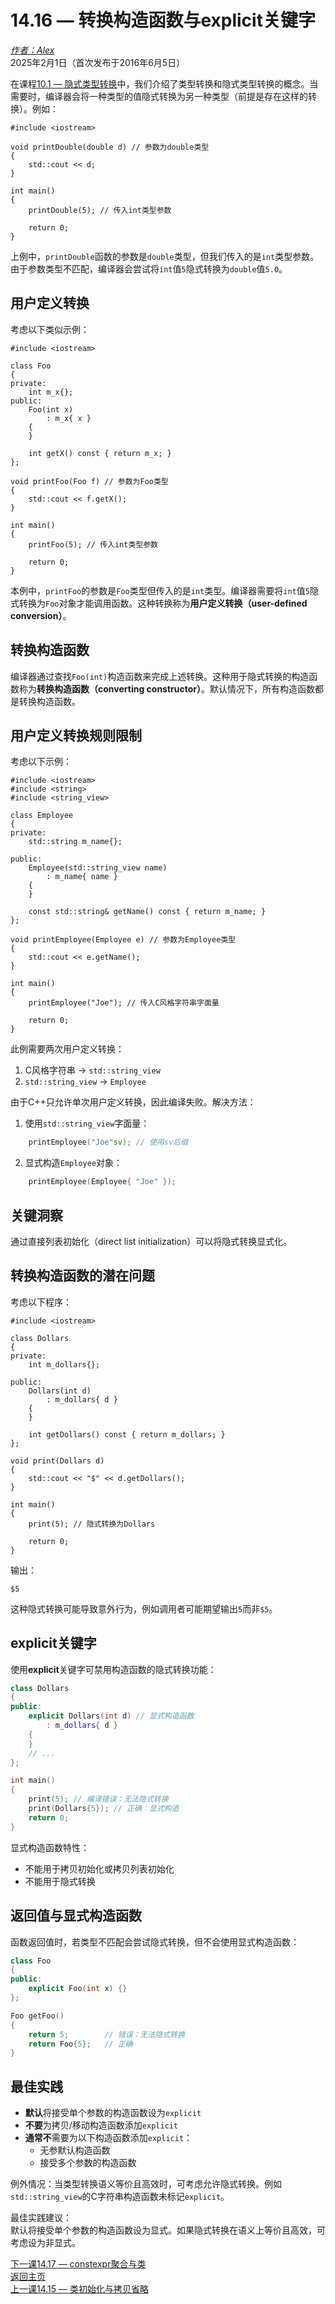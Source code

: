 14.16 — 转换构造函数与explicit关键字  
=========================================================

[*作者：Alex*](https://www.learncpp.com/author/Alex/ "查看 Alex 的所有文章")  
2025年2月1日（首次发布于2016年6月5日）  

在课程[10.1 — 隐式类型转换](Chapter-10/lesson10.1-implicit-type-conversion.md)中，我们介绍了类型转换和隐式类型转换的概念。当需要时，编译器会将一种类型的值隐式转换为另一种类型（前提是存在这样的转换）。例如：  
```
#include <iostream>

void printDouble(double d) // 参数为double类型
{
    std::cout << d;
}

int main()
{
    printDouble(5); // 传入int类型参数

    return 0;
}
```  
上例中，`printDouble`函数的参数是`double`类型，但我们传入的是`int`类型参数。由于参数类型不匹配，编译器会尝试将`int`值`5`隐式转换为`double`值`5.0`。  

用户定义转换  
----------------  

考虑以下类似示例：  
```
#include <iostream>

class Foo
{
private:
    int m_x{};
public:
    Foo(int x)
        : m_x{ x }
    {
    }

    int getX() const { return m_x; }
};

void printFoo(Foo f) // 参数为Foo类型
{
    std::cout << f.getX();
}

int main()
{
    printFoo(5); // 传入int类型参数

    return 0;
}
```  
本例中，`printFoo`的参数是`Foo`类型但传入的是`int`类型。编译器需要将`int`值`5`隐式转换为`Foo`对象才能调用函数。这种转换称为**用户定义转换（user-defined conversion）**。  

转换构造函数  
----------------  

编译器通过查找`Foo(int)`构造函数来完成上述转换。这种用于隐式转换的构造函数称为**转换构造函数（converting constructor）**。默认情况下，所有构造函数都是转换构造函数。  

用户定义转换规则限制  
----------------  

考虑以下示例：  
```
#include <iostream>
#include <string>
#include <string_view>

class Employee
{
private:
    std::string m_name{};

public:
    Employee(std::string_view name)
        : m_name{ name }
    {
    }

    const std::string& getName() const { return m_name; }
};

void printEmployee(Employee e) // 参数为Employee类型
{
    std::cout << e.getName();
}

int main()
{
    printEmployee("Joe"); // 传入C风格字符串字面量

    return 0;
}
```  
此例需要两次用户定义转换：  
1. C风格字符串 → `std::string_view`  
2. `std::string_view` → `Employee`  

由于C++只允许单次用户定义转换，因此编译失败。解决方法：  
1. 使用`std::string_view`字面量：  
```cpp
    printEmployee("Joe"sv); // 使用sv后缀
```  
2. 显式构造`Employee`对象：  
```cpp
    printEmployee(Employee{ "Joe" });
```  

关键洞察  
----------------  
通过直接列表初始化（direct list initialization）可以将隐式转换显式化。  

转换构造函数的潜在问题  
----------------  
考虑以下程序：  
```
#include <iostream>

class Dollars
{
private:
    int m_dollars{};

public:
    Dollars(int d)
        : m_dollars{ d }
    {
    }

    int getDollars() const { return m_dollars; }
};

void print(Dollars d)
{
    std::cout << "$" << d.getDollars();
}

int main()
{
    print(5); // 隐式转换为Dollars

    return 0;
}
```  
输出：  
```
$5
```  
这种隐式转换可能导致意外行为，例如调用者可能期望输出`5`而非`$5`。  

explicit关键字  
----------------  
使用**explicit**关键字可禁用构造函数的隐式转换功能：  
```cpp
class Dollars
{
public:
    explicit Dollars(int d) // 显式构造函数
        : m_dollars{ d }
    {
    }
    // ...
};

int main()
{
    print(5); // 编译错误：无法隐式转换
    print(Dollars{5}); // 正确：显式构造
    return 0;
}
```  

显式构造函数特性：  
* 不能用于拷贝初始化或拷贝列表初始化  
* 不能用于隐式转换  

返回值与显式构造函数  
----------------  
函数返回值时，若类型不匹配会尝试隐式转换，但不会使用显式构造函数：  
```cpp
class Foo
{
public:
    explicit Foo(int x) {}
};

Foo getFoo()
{
    return 5;        // 错误：无法隐式转换
    return Foo{5};   // 正确
}
```  

最佳实践  
----------------  
* **默认**将接受单个参数的构造函数设为`explicit`  
* **不要**为拷贝/移动构造函数添加`explicit`  
* **通常不**需要为以下构造函数添加`explicit`：  
  - 无参默认构造函数  
  - 接受多个参数的构造函数  

例外情况：当类型转换语义等价且高效时，可考虑允许隐式转换。例如`std::string_view`的C字符串构造函数未标记`explicit`。  

最佳实践建议：  
默认将接受单个参数的构造函数设为显式。如果隐式转换在语义上等价且高效，可考虑设为非显式。  

[下一课14.17 — constexpr聚合与类](Chapter-14/lesson14.17-constexpr-aggregates-and-classes.md)  
[返回主页](/)  
[上一课14.15 — 类初始化与拷贝省略](Chapter-14/lesson14.15-class-initialization-and-copy-elision.md)